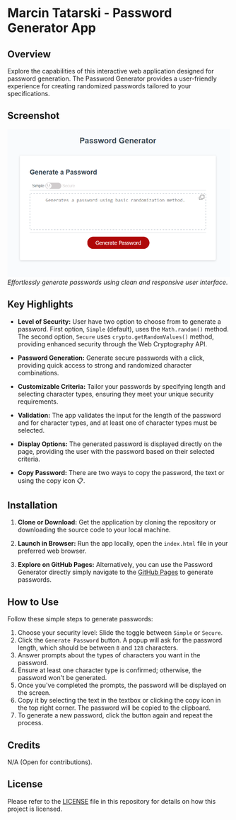 # Marcin Tatarski - Password Generator App

## Overview
Explore the capabilities of this interactive web application designed for password generation. The Password Generator provides a user-friendly experience for creating randomized passwords tailored to your specifications.

## Screenshot

![Main screen](./assets/images/password-generator.png)
*Effortlessly generate passwords using clean and responsive user interface.*

## Key Highlights

- **Level of Security:**
  User have two option to choose from to generate a password. First option, `Simple` (default), uses the `Math.random()` method. The second option, `Secure` uses `crypto.getRandomValues()` method, providing enhanced security through the Web Cryptography API.

- **Password Generation:**
  Generate secure passwords with a click, providing quick access to strong and randomized character combinations.

- **Customizable Criteria:**
  Tailor your passwords by specifying length and selecting character types, ensuring they meet your unique security requirements.

- **Validation:**
  The app validates the input for the length of the password and for character types, and at least one of character types must be selected.

- **Display Options:**
  The generated password is displayed directly on the page, providing the user with the password based on their selected criteria.

- **Copy Password:**
   There are two ways to copy the password, the text or using the copy icon 📋.


## Installation

1. **Clone or Download:**
   Get the application by cloning the repository or downloading the source code to your local machine.

2. **Launch in Browser:**
   Run the app locally, open the `index.html` file in your preferred web browser.

3. **Explore on GitHub Pages:**
   Alternatively, you can use the Password Generator directly simply navigate to the [GitHub Pages](https://martindocs-bootcamp.github.io/mtatarski-password-generator/) to generate passwords.

## How to Use

Follow these simple steps to generate passwords:

1. Choose your security level: Slide the toggle between `Simple` or `Secure`.
2. Click the `Generate Password` button. A popup will ask for the password length, which should be between `8` and `128` characters.
3. Answer prompts about the types of characters you want in the password.
4. Ensure at least one character type is confirmed; otherwise, the password won't be generated.
5. Once you've completed the prompts, the password will be displayed on the screen. 
6. Copy it by selecting the text in the textbox or clicking the copy icon in the top right corner. The password will be copied to the clipboard.
7. To generate a new password, click the button again and repeat the process.


## Credits

N/A (Open for contributions).

## License

Please refer to the [LICENSE](./LICENSE.md) file in this repository for details on how this project is licensed.